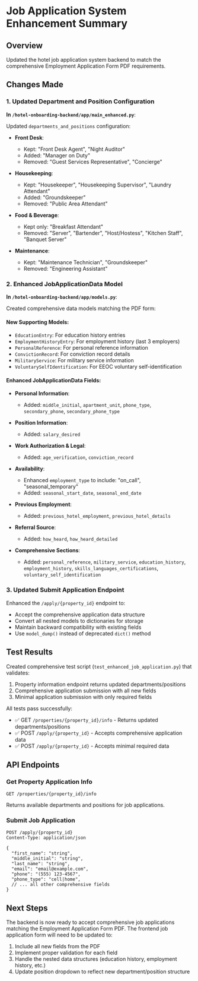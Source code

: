 # Job Application System Enhancement Summary

## Overview
Updated the hotel job application system backend to match the comprehensive Employment Application Form PDF requirements.

## Changes Made

### 1. Updated Department and Position Configuration

**In `/hotel-onboarding-backend/app/main_enhanced.py`**:

Updated `departments_and_positions` configuration:
- **Front Desk**: 
  - Kept: "Front Desk Agent", "Night Auditor"
  - Added: "Manager on Duty"
  - Removed: "Guest Services Representative", "Concierge"
  
- **Housekeeping**: 
  - Kept: "Housekeeper", "Housekeeping Supervisor", "Laundry Attendant"
  - Added: "Groundskeeper"
  - Removed: "Public Area Attendant"
  
- **Food & Beverage**: 
  - Kept only: "Breakfast Attendant"
  - Removed: "Server", "Bartender", "Host/Hostess", "Kitchen Staff", "Banquet Server"
  
- **Maintenance**: 
  - Kept: "Maintenance Technician", "Groundskeeper"
  - Removed: "Engineering Assistant"

### 2. Enhanced JobApplicationData Model

**In `/hotel-onboarding-backend/app/models.py`**:

Created comprehensive data models matching the PDF form:

#### New Supporting Models:
- `EducationEntry`: For education history entries
- `EmploymentHistoryEntry`: For employment history (last 3 employers)
- `PersonalReference`: For personal reference information
- `ConvictionRecord`: For conviction record details
- `MilitaryService`: For military service information
- `VoluntarySelfIdentification`: For EEOC voluntary self-identification

#### Enhanced JobApplicationData Fields:
- **Personal Information**:
  - Added: `middle_initial`, `apartment_unit`, `phone_type`, `secondary_phone`, `secondary_phone_type`
  
- **Position Information**:
  - Added: `salary_desired`
  
- **Work Authorization & Legal**:
  - Added: `age_verification`, `conviction_record`
  
- **Availability**:
  - Enhanced `employment_type` to include: "on_call", "seasonal_temporary"
  - Added: `seasonal_start_date`, `seasonal_end_date`
  
- **Previous Employment**:
  - Added: `previous_hotel_employment`, `previous_hotel_details`
  
- **Referral Source**:
  - Added: `how_heard`, `how_heard_detailed`
  
- **Comprehensive Sections**:
  - Added: `personal_reference`, `military_service`, `education_history`, `employment_history`, `skills_languages_certifications`, `voluntary_self_identification`

### 3. Updated Submit Application Endpoint

Enhanced the `/apply/{property_id}` endpoint to:
- Accept the comprehensive application data structure
- Convert all nested models to dictionaries for storage
- Maintain backward compatibility with existing fields
- Use `model_dump()` instead of deprecated `dict()` method

## Test Results

Created comprehensive test script (`test_enhanced_job_application.py`) that validates:
1. Property information endpoint returns updated departments/positions
2. Comprehensive application submission with all new fields
3. Minimal application submission with only required fields

All tests pass successfully:
- ✅ GET `/properties/{property_id}/info` - Returns updated departments/positions
- ✅ POST `/apply/{property_id}` - Accepts comprehensive application data
- ✅ POST `/apply/{property_id}` - Accepts minimal required data

## API Endpoints

### Get Property Application Info
```
GET /properties/{property_id}/info
```
Returns available departments and positions for job applications.

### Submit Job Application
```
POST /apply/{property_id}
Content-Type: application/json

{
  "first_name": "string",
  "middle_initial": "string",
  "last_name": "string",
  "email": "email@example.com",
  "phone": "(555) 123-4567",
  "phone_type": "cell|home",
  // ... all other comprehensive fields
}
```

## Next Steps

The backend is now ready to accept comprehensive job applications matching the Employment Application Form PDF. The frontend job application form will need to be updated to:
1. Include all new fields from the PDF
2. Implement proper validation for each field
3. Handle the nested data structures (education history, employment history, etc.)
4. Update position dropdown to reflect new department/position structure